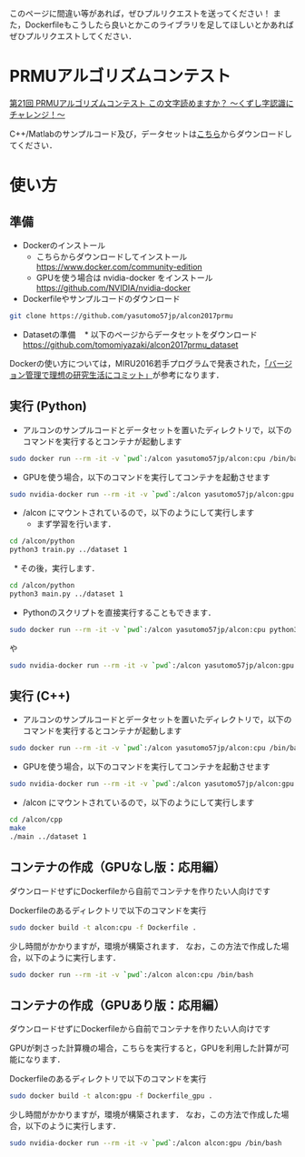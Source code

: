 このページに間違い等があれば，ぜひプルリクエストを送ってください！
また，Dockerfileもこうしたら良いとかこのライブラリを足してほしいとかあればぜひプルリクエストしてください．

# PRMUアルゴリズムコンテスト

[第21回 PRMUアルゴリズムコンテスト この文字読めますか？ 〜くずし字認識にチャレンジ！〜](https://sites.google.com/view/alcon2017prmu)

C++/Matlabのサンプルコード及び，データセットは[こちら](https://github.com/tomomiyazaki/alcon2017prmu)からダウンロードしてください．

# 使い方

## 準備

* Dockerのインストール
    * こちらからダウンロードしてインストール https://www.docker.com/community-edition
    * GPUを使う場合は nvidia-docker をインストール https://github.com/NVIDIA/nvidia-docker
* Dockerfileやサンプルコードのダウンロード
```bash
git clone https://github.com/yasutomo57jp/alcon2017prmu
```
* Datasetの準備
    * 以下のページからデータセットをダウンロード
         https://github.com/tomomiyazaki/alcon2017prmu_dataset

Dockerの使い方については，MIRU2016若手プログラムで発表された，[「バージョン管理で理想の研究生活にコミット」](https://87dc9068-a-62cb3a1a-s-sites.googlegroups.com/site/miru2016hamamatsu/wakate/Wakate-VCS.pdf?attachauth=ANoY7cpB_-uqm2qiDVgP2RVrTmqT-ok9w6gMmzt-G75oWInKX2GmVU9Qu4AxR24TjgEIz0lz588fxMFwuIGXuvAl_md8kDJYT_jltEL6Bz-tZQa5XS0ACAdPZQQ9xZnMw-Ra-03ccAynKgDIK3S7eBRgg20rXVndaCm8K9TQQ4FrriMxgJu5o-mm0meBzdwB5Xp7fBwBbc69iDf4tkHIHX4CcWIj72-r8Ztzng8mCMIPE2ZcfyGcogU%3D&attredirects=0)が参考になります．

## 実行 (Python)

* アルコンのサンプルコードとデータセットを置いたディレクトリで，以下のコマンドを実行するとコンテナが起動します

```bash
sudo docker run --rm -it -v `pwd`:/alcon yasutomo57jp/alcon:cpu /bin/bash
```

* GPUを使う場合，以下のコマンドを実行してコンテナを起動させます

```bash
sudo nvidia-docker run --rm -it -v `pwd`:/alcon yasutomo57jp/alcon:gpu /bin/bash
```

* /alcon にマウントされているので，以下のようにして実行します
   * まず学習を行います．
```bash
cd /alcon/python
python3 train.py ../dataset 1
```
   * その後，実行します．
```bash
cd /alcon/python
python3 main.py ../dataset 1
```

* Pythonのスクリプトを直接実行することもできます．
```bash
sudo docker run --rm -it -v `pwd`:/alcon yasutomo57jp/alcon:cpu python3 main.py dataset 1
```
や
```bash
sudo nvidia-docker run --rm -it -v `pwd`:/alcon yasutomo57jp/alcon:gpu python3 main.py dataset 1
```

## 実行 (C++)

* アルコンのサンプルコードとデータセットを置いたディレクトリで，以下のコマンドを実行するとコンテナが起動します

```bash
sudo docker run --rm -it -v `pwd`:/alcon yasutomo57jp/alcon:cpu /bin/bash
```

* GPUを使う場合，以下のコマンドを実行してコンテナを起動させます

```bash
sudo nvidia-docker run --rm -it -v `pwd`:/alcon yasutomo57jp/alcon:gpu /bin/bash
```

* /alcon にマウントされているので，以下のようにして実行します

```bash
cd /alcon/cpp
make
./main ../dataset 1
```

## コンテナの作成（GPUなし版：応用編）

ダウンロードせずにDockerfileから自前でコンテナを作りたい人向けです

Dockerfileのあるディレクトリで以下のコマンドを実行

```bash
sudo docker build -t alcon:cpu -f Dockerfile .
```

少し時間がかかりますが，環境が構築されます．
なお，この方法で作成した場合，以下のように実行します．
```bash
sudo docker run --rm -it -v `pwd`:/alcon alcon:cpu /bin/bash
```


## コンテナの作成（GPUあり版：応用編）

ダウンロードせずにDockerfileから自前でコンテナを作りたい人向けです

GPUが刺さった計算機の場合，こちらを実行すると，GPUを利用した計算が可能になります．

Dockerfileのあるディレクトリで以下のコマンドを実行

```bash
sudo docker build -t alcon:gpu -f Dockerfile_gpu .
```

少し時間がかかりますが，環境が構築されます．
なお，この方法で作成した場合，以下のように実行します．
```bash
sudo nvidia-docker run --rm -it -v `pwd`:/alcon alcon:gpu /bin/bash
```

